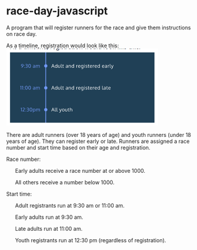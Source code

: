 # race-day-javascript
A program that will register runners for the race and give them instructions on race day.

As a timeline, registration would look like this:
<br>
![loading...](race-day-timeline.PNG)

There are adult runners (over 18 years of age) and youth runners (under 18 years of age). They can register early or late. Runners are assigned a race number and start time based on their age and registration.

Race number:

<ul>Early adults receive a race number at or above 1000.</ul>
<ul>All others receive a number below 1000.</ul>

  
Start time:

<ul>Adult registrants run at 9:30 am or 11:00 am.</ul>
<ul>Early adults run at 9:30 am.</ul>
<ul>Late adults run at 11:00 am.</ul>
<ul>Youth registrants run at 12:30 pm (regardless of registration).</ul>
